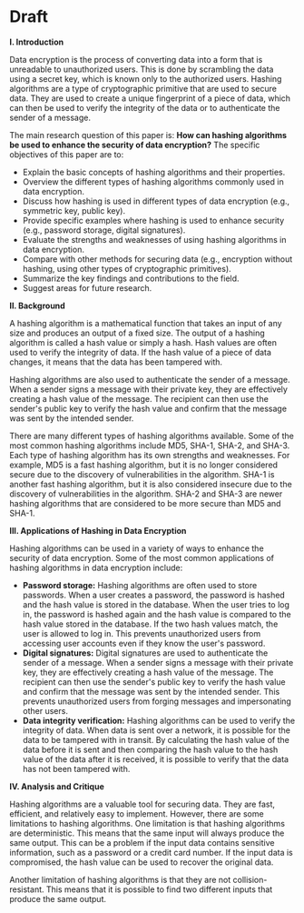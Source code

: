 # Draft


**I. Introduction**

Data encryption is the process of converting data into a form that is unreadable to unauthorized users. This is done by scrambling the data using a secret key, which is known only to the authorized users. Hashing algorithms are a type of cryptographic primitive that are used to secure data. They are used to create a unique fingerprint of a piece of data, which can then be used to verify the integrity of the data or to authenticate the sender of a message.

The main research question of this paper is: **How can hashing algorithms be used to enhance the security of data encryption?** The specific objectives of this paper are to:

* Explain the basic concepts of hashing algorithms and their properties.
* Overview the different types of hashing algorithms commonly used in data encryption.
* Discuss how hashing is used in different types of data encryption (e.g., symmetric key, public key).
* Provide specific examples where hashing is used to enhance security (e.g., password storage, digital signatures).
* Evaluate the strengths and weaknesses of using hashing algorithms in data encryption.
* Compare with other methods for securing data (e.g., encryption without hashing, using other types of cryptographic primitives).
* Summarize the key findings and contributions to the field.
* Suggest areas for future research.

**II. Background**

A hashing algorithm is a mathematical function that takes an input of any size and produces an output of a fixed size. The output of a hashing algorithm is called a hash value or simply a hash. Hash values are often used to verify the integrity of data. If the hash value of a piece of data changes, it means that the data has been tampered with.

Hashing algorithms are also used to authenticate the sender of a message. When a sender signs a message with their private key, they are effectively creating a hash value of the message. The recipient can then use the sender's public key to verify the hash value and confirm that the message was sent by the intended sender.

There are many different types of hashing algorithms available. Some of the most common hashing algorithms include MD5, SHA-1, SHA-2, and SHA-3. Each type of hashing algorithm has its own strengths and weaknesses. For example, MD5 is a fast hashing algorithm, but it is no longer considered secure due to the discovery of vulnerabilities in the algorithm. SHA-1 is another fast hashing algorithm, but it is also considered insecure due to the discovery of vulnerabilities in the algorithm. SHA-2 and SHA-3 are newer hashing algorithms that are considered to be more secure than MD5 and SHA-1.

**III. Applications of Hashing in Data Encryption**

Hashing algorithms can be used in a variety of ways to enhance the security of data encryption. Some of the most common applications of hashing algorithms in data encryption include:

* **Password storage:** Hashing algorithms are often used to store passwords. When a user creates a password, the password is hashed and the hash value is stored in the database. When the user tries to log in, the password is hashed again and the hash value is compared to the hash value stored in the database. If the two hash values match, the user is allowed to log in. This prevents unauthorized users from accessing user accounts even if they know the user's password.
* **Digital signatures:** Digital signatures are used to authenticate the sender of a message. When a sender signs a message with their private key, they are effectively creating a hash value of the message. The recipient can then use the sender's public key to verify the hash value and confirm that the message was sent by the intended sender. This prevents unauthorized users from forging messages and impersonating other users.
* **Data integrity verification:** Hashing algorithms can be used to verify the integrity of data. When data is sent over a network, it is possible for the data to be tampered with in transit. By calculating the hash value of the data before it is sent and then comparing the hash value to the hash value of the data after it is received, it is possible to verify that the data has not been tampered with.

**IV. Analysis and Critique**

Hashing algorithms are a valuable tool for securing data. They are fast, efficient, and relatively easy to implement. However, there are some limitations to hashing algorithms. One limitation is that hashing algorithms are deterministic. This means that the same input will always produce the same output. This can be a problem if the input data contains sensitive information, such as a password or a credit card number. If the input data is compromised, the hash value can be used to recover the original data.

Another limitation of hashing algorithms is that they are not collision-resistant. This means that it is possible to find two different inputs that produce the same output.

